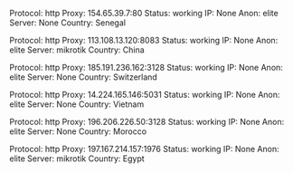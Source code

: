 Protocol: http
Proxy: 154.65.39.7:80
Status: working
IP: None
Anon: elite
Server: None
Country: Senegal

Protocol: http
Proxy: 113.108.13.120:8083
Status: working
IP: None
Anon: elite
Server: mikrotik
Country: China

Protocol: http
Proxy: 185.191.236.162:3128
Status: working
IP: None
Anon: elite
Server: None
Country: Switzerland

Protocol: http
Proxy: 14.224.165.146:5031
Status: working
IP: None
Anon: elite
Server: None
Country: Vietnam

Protocol: http
Proxy: 196.206.226.50:3128
Status: working
IP: None
Anon: elite
Server: None
Country: Morocco

Protocol: http
Proxy: 197.167.214.157:1976
Status: working
IP: None
Anon: elite
Server: mikrotik
Country: Egypt

